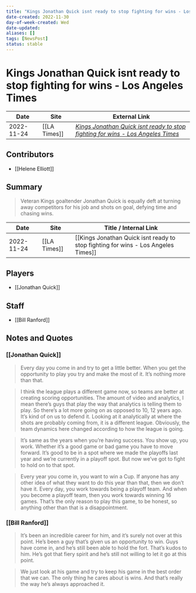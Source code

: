 ```yaml
---
title: "Kings Jonathan Quick isnt ready to stop fighting for wins - Los Angeles Times"
date-created: 2022-11-30
day-of-week-created: Wed
date-updated: 
aliases: []
tags: [NewsPost]
status: stable
---
```


# Kings Jonathan Quick isnt ready to stop fighting for wins - Los Angeles Times

| Date       | Site         | External Link                                                                                                                                                 |
| ---------- | ------------ | ------------------------------------------------------------------------------------------------------------------------------------------------------------- |
| 2022-11-24 | [[LA Times]] | [*Kings Jonathan Quick isnt ready to stop fighting for wins - Los Angeles Times*](https://www.latimes.com/sports/hockey/story/2022-11-24/kings-quick-elliott) |

## Contributors
- [[Helene Elliott]]

## Summary
> Veteran Kings goaltender Jonathan Quick is equally deft at turning away competitors for his job and shots on goal, defying time and chasing wins.

| Date       | Site         | Title / Internal Link                                                             |
| ---------- | ------------ | --------------------------------------------------------------------------------- |
| 2022-11-24 | [[LA Times]] | [[Kings Jonathan Quick isnt ready to stop fighting for wins - Los Angeles Times]] |

## Players
- [[Jonathan Quick]]

## Staff
- [[Bill Ranford]]

## Notes and Quotes
### [[Jonathan Quick]]
> Every day you come in and try to get a little better. When you get the opportunity to play you try and make the most of it. It’s nothing more than that.

> I think the league plays a different game now, so teams are better at creating scoring opportunities. The amount of video and analytics, I mean there’s guys that play the way that analytics is telling them to play. So there’s a lot more going on as opposed to 10, 12 years ago.
> It’s kind of on us to defend it. Looking at it analytically at where the shots are probably coming from, it is a different league. Obviously, the team dynamics here changed according to how the league is going.

> It’s same as the years when you’re having success. You show up, you work. Whether it’s a good game or bad game you have to move forward. It’s good to be in a spot where we made the playoffs last year and we’re currently in a playoff spot. But now we’ve got to fight to hold on to that spot.

> Every year you come in, you want to win a Cup. If anyone has any other idea of what they want to do this year than that, then we don’t have it. Every day, you work towards being a playoff team. And when you become a playoff team, then you work towards winning 16 games. That’s the only reason to play this game, to be honest, so anything other than that is a disappointment.

### [[Bill Ranford]]
> It’s been an incredible career for him, and it’s surely not over at this point. He’s been a guy that’s given us an opportunity to win. Guys have come in, and he’s still been able to hold the fort. That’s kudos to him. He’s got that fiery spirit and he’s still not willing to let it go at this point.

> We just look at his game and try to keep his game in the best order that we can. The only thing he cares about is wins. And that’s really the way he’s always approached it.

